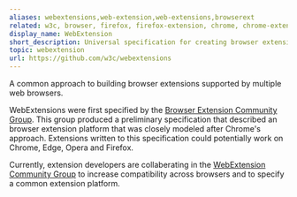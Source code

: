 ```yaml
---
aliases: webextensions,web-extension,web-extensions,browserext
related: w3c, browser, firefox, firefox-extension, chrome, chrome-extension, mozilla, opera, edge
display_name: WebExtension
short_description: Universal specification for creating browser extensions that allow users to customize their web browser.
topic: webextension
url: https://github.com/w3c/webextensions
---
```

A common approach to building browser extensions supported by multiple web browsers.

WebExtensions were first specified by the [Browser Extension Community Group](https://browserext.github.io/). This group produced a preliminary specification that described an browser extension platform that was closely modeled after Chrome's approach. Extensions written to this specification could potentially work on Chrome, Edge, Opera and Firefox.

Currently, extension developers are collaberating in the [WebExtension Community Group](https://github.com/w3c/webextensions) to increase compatibility across browsers and to specify a common extension platform.
